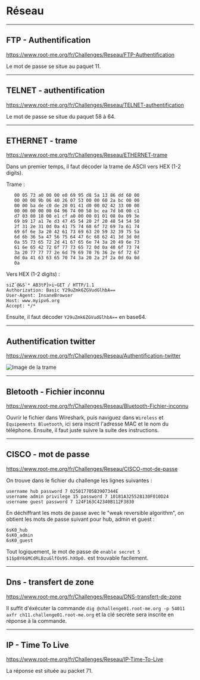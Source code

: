 # Réseau

---
## FTP - Authentification


https://www.root-me.org/fr/Challenges/Reseau/FTP-Authentification

Le mot de passe se situe au paquet 11.


---
## TELNET - authentification


https://www.root-me.org/fr/Challenges/Reseau/TELNET-authentification

Le mot de passe se situe du paquet 58 à 64.


---
## ETHERNET - trame


https://www.root-me.org/fr/Challenges/Reseau/ETHERNET-trame

Dans un premier temps, il faut décoder la trame de ASCII vers HEX (1-2 digits).

Trame :

```
   00 05 73 a0 00 00 e0 69 95 d8 5a 13 86 dd 60 00
   00 00 00 9b 06 40 26 07 53 00 00 60 2a bc 00 00
   00 00 ba de c0 de 20 01 41 d0 00 02 42 33 00 00
   00 00 00 00 00 04 96 74 00 50 bc ea 7d b8 00 c1
   d7 03 80 18 00 e1 cf a0 00 00 01 01 08 0a 09 3e
   69 b9 17 a1 7e d3 47 45 54 20 2f 20 48 54 54 50
   2f 31 2e 31 0d 0a 41 75 74 68 6f 72 69 7a 61 74
   69 6f 6e 3a 20 42 61 73 69 63 20 59 32 39 75 5a
   6d 6b 36 5a 47 56 75 64 47 6c 68 62 41 3d 3d 0d
   0a 55 73 65 72 2d 41 67 65 6e 74 3a 20 49 6e 73
   61 6e 65 42 72 6f 77 73 65 72 0d 0a 48 6f 73 74
   3a 20 77 77 77 2e 6d 79 69 70 76 36 2e 6f 72 67
   0d 0a 41 63 63 65 70 74 3a 20 2a 2f 2a 0d 0a 0d
   0a
```

Vers HEX (1-2 digits) :

```
siZ`@&S`* AB3tP}>i~GET / HTTP/1.1
Authorization: Basic Y29uZmk6ZGVudGlhbA==
User-Agent: InsaneBrowser
Host: www.myipv6.org
Accept: */*
```

Ensuite, il faut décoder `Y29uZmk6ZGVudGlhbA==` en base64.


---
## Authentification twitter


https://www.root-me.org/fr/Challenges/Reseau/Authentification-twitter

![Image de la trame](https://github.com/Filtox/Root-me/blob/main/Challenges/1.png)


---
## Bletooth - Fichier inconnu


https://www.root-me.org/fr/Challenges/Reseau/Bluetooth-Fichier-inconnu

Ouvrir le fichier dans Wireshark, puis naviguez dans `Wireless` et `Equipements Bluetooth`, ici sera inscrit l'adresse MAC et le nom du téléphone. Ensuite, il faut juste suivre la suite des instructions.



---
## CISCO - mot de passe


https://www.root-me.org/fr/Challenges/Reseau/CISCO-mot-de-passe

On trouve dans le fichier du challenge les lignes suivantes :

```
username hub password 7 025017705B3907344E 
username admin privilege 15 password 7 10181A325528130F010D24
username guest password 7 124F163C42340B112F3830
```

En déchiffrant les mots de passe avec le "weak reversible algorithm", on obtient les mots de passe suivant pour hub, admin et guest :

```
6sK0_hub
6sK0_admin
6sK0_guest
```

Tout logiquement, le mot de passe de `enable secret 5 $1$p8Y6$MCdRLBzuGlfOs9S.hXOp0.` est trouvable facilement.



---
## Dns - transfert de zone


https://www.root-me.org/fr/Challenges/Reseau/DNS-transfert-de-zone

Il suffit d'éxécuter la commande `dig @challenge01.root-me.org -p 54011 axfr ch11.challenge01.root-me.org` et la clé secrète sera inscrite en réponse à la commande.



---
## IP - Time To Live


https://www.root-me.org/fr/Challenges/Reseau/IP-Time-To-Live

La réponse est située au packet 71.